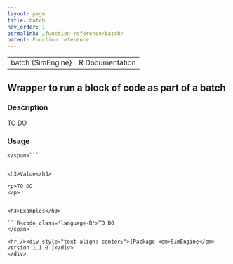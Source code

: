 ```yaml
---
layout: page
title: batch 
nav_order: 1 
permalink: /function-reference/batch/
parent: Function reference
---
```


<script type="text/javascript">
const macros = { "\\R": "\\textsf{R}", "\\code": "\\texttt"};
function processMathHTML() {
    var l = document.getElementsByClassName('reqn');
    for (let e of l) { katex.render(e.textContent, e, { throwOnError: false, macros }); }
    return;
}</script>
<script defer src="https://cdn.jsdelivr.net/npm/katex@0.15.3/dist/katex.min.js"
    onload="processMathHTML();"></script>
<link rel="stylesheet" type="text/css" href="R.css" />
</head><body><div class="container">

<table style="width: 100%;"><tr><td>batch {SimEngine}</td><td style="text-align: right;">R Documentation</td></tr></table>

<h2>Wrapper to run a block of code as part of a batch</h2>

<h3>Description</h3>

<p>TO DO
</p>


<h3>Usage</h3>

```R<code class='language-R'>batch(code)
</span>```


<h3>Value</h3>

<p>TO DO
</p>


<h3>Examples</h3>

```R<code class='language-R'>TO DO
</span>```

<hr /><div style="text-align: center;">[Package <em>SimEngine</em> version 1.1.0 ]</div>
</div>
